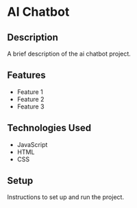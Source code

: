 # AI Chatbot

## Description

A brief description of the ai chatbot project.

## Features

- Feature 1
- Feature 2
- Feature 3

## Technologies Used

- JavaScript
- HTML
- CSS

## Setup

Instructions to set up and run the project.
